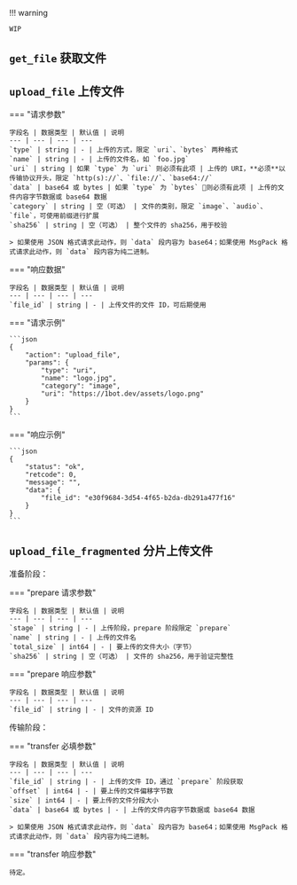 !!! warning

    WIP

## `get_file` 获取文件



## `upload_file` 上传文件

=== "请求参数"

    字段名 | 数据类型 | 默认值 | 说明
    --- | --- | --- | ---
    `type` | string | - | 上传的方式，限定 `uri`、`bytes` 两种格式
    `name` | string | - | 上传的文件名，如 `foo.jpg`
    `uri` | string | 如果 `type` 为 `uri` 则必须有此项 | 上传的 URI，**必须**以传输协议开头，限定 `http(s)://`、`file://`、`base64://`
    `data` | base64 或 bytes | 如果 `type` 为 `bytes` 则必须有此项 | 上传的文件内容字节数据或 base64 数据
    `category` | string | 空（可选） | 文件的类别，限定 `image`、`audio`、`file`，可使用前缀进行扩展
    `sha256` | string | 空（可选） | 整个文件的 sha256，用于校验

    > 如果使用 JSON 格式请求此动作，则 `data` 段内容为 base64；如果使用 MsgPack 格式请求此动作，则 `data` 段内容为纯二进制。

=== "响应数据"

    字段名 | 数据类型 | 默认值 | 说明
    --- | --- | --- | ---
    `file_id` | string | - | 上传文件的文件 ID，可后期使用

=== "请求示例"

    ```json
    {
        "action": "upload_file",
        "params": {
            "type": "uri",
            "name": "logo.jpg",
            "category": "image",
            "uri": "https://1bot.dev/assets/logo.png"
        }
    }
    ```

=== "响应示例"

    ```json
    {
        "status": "ok",
        "retcode": 0,
        "message": "",
        "data": {
            "file_id": "e30f9684-3d54-4f65-b2da-db291a477f16"
        }
    }
    ```

## `upload_file_fragmented` 分片上传文件

准备阶段：

=== "prepare 请求参数"

    字段名 | 数据类型 | 默认值 | 说明
    --- | --- | --- | ---
    `stage` | string | - | 上传阶段，prepare 阶段限定 `prepare`
    `name` | string | - | 上传的文件名
    `total_size` | int64 | - | 要上传的文件大小（字节）
    `sha256` | string | 空（可选） | 文件的 sha256，用于验证完整性

=== "prepare 响应参数"

    字段名 | 数据类型 | 默认值 | 说明
    --- | --- | --- | ---
    `file_id` | string | - | 文件的资源 ID

传输阶段：

=== "transfer 必填参数"

    字段名 | 数据类型 | 默认值 | 说明
    --- | --- | --- | ---
    `file_id` | string | - | 上传的文件 ID，通过 `prepare` 阶段获取
    `offset` | int64 | - | 要上传的文件偏移字节数
    `size` | int64 | - | 要上传的文件分段大小
    `data` | base64 或 bytes | - | 上传的文件内容字节数据或 base64 数据

    > 如果使用 JSON 格式请求此动作，则 `data` 段内容为 base64；如果使用 MsgPack 格式请求此动作，则 `data` 段内容为纯二进制。

=== "transfer 响应参数"

    待定。
